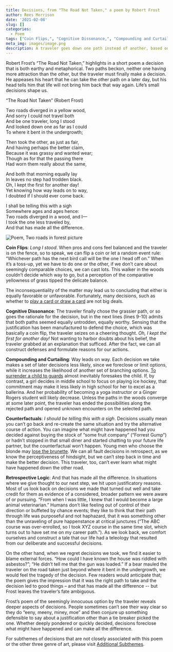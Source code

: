 ```yaml
---
title: Decisions, from "The Road Not Taken," a poem by Robert Frost
author: Rees Morrison
date: '2021-02-08'
slug: []
categories:
  - Poem
tags: ["Coin Flips,", "Cognitive Dissonance,", "Compounding and Curtailing,", "Counterfactuals,", "Retrospective Logic",]
meta_img: images/image.png
description: A traveler goes down one path instead of another, based on no significant difference, and ruminates on the consequences of the decision.
---
```


Robert Frost’s “The Road Not Taken,” highlights in a short poem a decision that is both earthy and metaphorical.  Two paths beckon, neither one having more attraction than the other, but the traveler must finally make a decision.  He appeases his heart that he can take the other path on a later day, but his head tells him that life will not bring him back that way again.  Life’s small decisions shape us.

“The Road Not Taken” (Robert Frost)

Two roads diverged in a yellow wood,  
And sorry I could not travel both  
And be one traveler, long I stood  
And looked down one as far as I could  
To where it bent in the undergrowth;  

Then took the other, as just as fair,  
And having perhaps the better claim,  
Because it was grassy and wanted wear;  
Though as for that the passing there  
Had worn them really about the same,  

And both that morning equally lay  
In leaves no step had trodden black.  
Oh, I kept the first for another day!  
Yet knowing how way leads on to way,  
I doubted if I should ever come back.  

I shall be telling this with a sigh  
Somewhere ages and ages hence:  
Two roads diverged in a wood, and I—  
I took the one less traveled by,  
And that has made all the difference.  


![Poem, Two roads in forest picture](/media/DecisionsTwoRoads.png)

**Coin Flips**:  *Long I stood*.  When pros and cons feel balanced and the traveler is on the fence, so to speak, we can flip a coin or let a random event rule: “Whichever path has the next bird call will be the one I head off on.”  When it’s a toss-up, yet we have to do one or the other, if we don’t care about seemingly comparable choices, we can cast lots.   This walker in the woods couldn’t decide which way to go, but a perception of the comparative yellowness of grass tipped the delicate balance.

The inconsequentiality of the matter may lead us to concluding that either is equally favorable or unfavorable.  Fortunately, many decisions, such as whether to [play a card or draw a card](https://themesfromart.com/blog/2021-02-08-decisions-the-card-players-a-painting-by-paul-cezanne/decisionscardplayerscezanne/) are not big deals.

**Cognitive Dissonance**:  The traveler finally chose the grassier path, or so goes the rationale for the decision, but in the next lines (lines 9-10) admits that both paths seemed equally untrodden, equally worthy.  Sensing that the justification has been manufactured to defend the choice, which was basically a coin flip, the traveler seizes on a cheering thought.  *Oh, I kept the first for another day!*  Not wanting to harbor doubts about his belief, the traveler grabbed at an explanation that sufficed.  After the fact, we can all construct defenses and formulate reasons for our actions.

**Compounding and Curtailing**:  Way leads on way.  Each decision we take makes a set of later decisions less likely, since we foreclose or limit options, while it increases the likelihood of another set of branching options.  [To surrender a child to guards](https://themesfromart.com/blog/2021-02-08-decisions-sophie-s-choice-with-meryl-streep/decisionssophies/) almost inevitably foresakes the child. If, by contrast, a girl decides in middle school to focus on playing ice hockey, that commitment may make it less likely in high school for her to excel as a ballerina.  And her probability of becoming a yoga instructor or a Ginger Rogers student will likely decrease.   Unless the paths in the woods converge at some later point, the traveler has ended the possibilities along the rejected path and opened unknown encounters on the selected path. 

**Counterfactuals**: *I should be telling this with a sigh*. Decisions usually mean you can’t go back and re-create the same situation and try the alternative course of action. You can imagine what might have happened had you decided against buying the stock of “some fruit company” (“Forrest Gump”) or hadn’t stopped in that small diner and started chatting to your future life partner, but the counterfactual won’t happen.  Young men who choose the blonde may [lose the brunette](https://themesfromart.com/blog/2021-02-08-decisions-from-do-you-believe-in-magic-a-song-by-the-lovin-spoonful/decisionsmagicspoonful/).  We can all fault decisions in retrospect, as we know the perceptiveness of hindsight, but we can’t step back in time and make the better decision.  This traveler, too, can’t ever learn what might have happened down the other road.

**Retrospective Logic**:   And that has made all the difference. In situations where we give thought to our next step, we hit upon justificatory reasons.  Most of us look back on decisions we made that turned out well and take credit for them as evidence of a considered, broader pattern we were aware of or pursuing.  “From when I was little, I knew that I would become a large animal veterinarian.”  Humans don’t like feeling out of control of their direction or buffeted by chance events; they like to think that their path through life was purposeful and not haphazard, that it was something other than the unraveling of pure happenstance at critical junctures (“The ABC course was over-enrolled, so I took XYZ course in the same time slot, which turns out to have set me on my career path.”).  As we look back, we comfort ourselves and construct a tale that our life had a teleology that resulted from our deliberate and successful decisions. 

On the other hand, when we regret decisions we took, we find it easier to blame external forces.  “How could I have known the house was riddled with asbestos?”; “He didn’t tell me that the gun was loaded.”  If a bear mauled the traveler on the road taken just beyond where it bent in the undergrowth, we would feel the tragedy of the decision.  Few readers would anticipate that; the poem gives the impression that it was the right path to take and the decision led to good things – and that has made all the difference -- but Frost leaves the traveler’s fate ambiguous.


Frost’s poem of the seemingly innocuous option by the traveler reveals deeper aspects of decisions.   People sometimes can’t see their way clear so they do “eeny, meeny, miney, moe” and then conjure up something defensible to say about a justification other than a tie breaker picked the one.  Whether deeply pondered or quickly decided, decisions foreclose what might have happened and can make all the difference.


For subthemes of decisions that are not closely associated with this poem or the other three genre of art, please visit [Additional Subthemes](https://themesfromart.com/blog/2021-02-10-decisions-a-wider-angle-view/decisionswiderangle/).